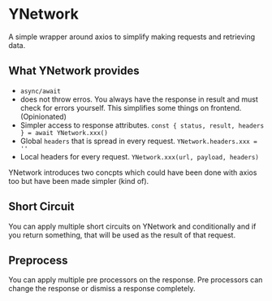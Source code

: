 # YNetwork
A simple wrapper around axios to simplify making requests and retrieving data.

## What YNetwork provides
- `async/await`
- does not throw erros. You always have the response in result and must check for errors yourself. This simplifies some things on frontend. (Opinionated)
- Simpler access to response attributes. `const { status, result, headers } = await YNetwork.xxx()`
- Global `headers` that is spread in every request. `YNetwork.headers.xxx = ''`
- Local headers for every request. `YNetwork.xxx(url, payload, headers)`

YNetwork introduces two concpts which could have been done with axios too but have been made simpler (kind of).

## Short Circuit
You can apply multiple short circuits on YNetwork and conditionally and if you return something, that will be used as the result of that request.

## Preprocess
You can apply multiple pre processors on the response. Pre processors can change the response or dismiss a response completely.